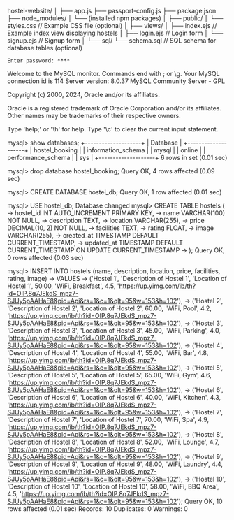 hostel-website/
│
├── app.js
├── passport-config.js
├── package.json
├── node_modules/
│   └── (installed npm packages)
│
├── public/
│   └── styles.css   // Example CSS file (optional)
│
├── views/
│   ├── index.ejs   // Example index view displaying hostels
│   ├── login.ejs   // Login form
│   └── signup.ejs  // Signup form
│
└── sql/
    └── schema.sql  // SQL schema for database tables (optional)







    Enter password: ****
Welcome to the MySQL monitor.  Commands end with ; or \g.
Your MySQL connection id is 114
Server version: 8.0.37 MySQL Community Server - GPL

Copyright (c) 2000, 2024, Oracle and/or its affiliates.

Oracle is a registered trademark of Oracle Corporation and/or its
affiliates. Other names may be trademarks of their respective
owners.

Type 'help;' or '\h' for help. Type '\c' to clear the current input statement.

mysql> show databases;
+--------------------+
| Database           |
+--------------------+
| hostel_booking     |
| information_schema |
| mysql              |
| online             |
| performance_schema |
| sys                |
+--------------------+
6 rows in set (0.01 sec)

mysql> drop database hostel_booking;
Query OK, 4 rows affected (0.09 sec)

mysql> CREATE DATABASE hostel_db;
Query OK, 1 row affected (0.01 sec)

mysql> USE hostel_db;
Database changed
mysql> CREATE TABLE hostels (
    ->     hostel_id INT AUTO_INCREMENT PRIMARY KEY,
    ->     name VARCHAR(100) NOT NULL,
    ->     description TEXT,
    ->     location VARCHAR(255),
    ->     price DECIMAL(10, 2) NOT NULL,
    ->     facilities TEXT,
    ->     rating FLOAT,
    ->     image VARCHAR(255),
    ->     created_at TIMESTAMP DEFAULT CURRENT_TIMESTAMP,
    ->     updated_at TIMESTAMP DEFAULT CURRENT_TIMESTAMP ON UPDATE CURRENT_TIMESTAMP
    -> );
Query OK, 0 rows affected (0.03 sec)

mysql> INSERT INTO hostels (name, description, location, price, facilities, rating, image)
    -> VALUES
    ->     ('Hostel 1', 'Description of Hostel 1', 'Location of Hostel 1', 50.00, 'WiFi, Breakfast', 4.5, 'https://up.yimg.com/ib/th?id=OIP.8q7JEkdS_mpz7-SJUy5pAAHaE8&pid=Api&rs=1&c=1&qlt=95&w=153&h=102'),
    ->     ('Hostel 2', 'Description of Hostel 2', 'Location of Hostel 2', 60.00, 'WiFi, Pool', 4.2, 'https://up.yimg.com/ib/th?id=OIP.8q7JEkdS_mpz7-SJUy5pAAHaE8&pid=Api&rs=1&c=1&qlt=95&w=153&h=102'),
    ->     ('Hostel 3', 'Description of Hostel 3', 'Location of Hostel 3', 45.00, 'WiFi, Parking', 4.0, 'https://up.yimg.com/ib/th?id=OIP.8q7JEkdS_mpz7-SJUy5pAAHaE8&pid=Api&rs=1&c=1&qlt=95&w=153&h=102'),
    ->     ('Hostel 4', 'Description of Hostel 4', 'Location of Hostel 4', 55.00, 'WiFi, Bar', 4.8, 'https://up.yimg.com/ib/th?id=OIP.8q7JEkdS_mpz7-SJUy5pAAHaE8&pid=Api&rs=1&c=1&qlt=95&w=153&h=102'),
    ->     ('Hostel 5', 'Description of Hostel 5', 'Location of Hostel 5', 65.00, 'WiFi, Gym', 4.6, 'https://up.yimg.com/ib/th?id=OIP.8q7JEkdS_mpz7-SJUy5pAAHaE8&pid=Api&rs=1&c=1&qlt=95&w=153&h=102'),
    ->     ('Hostel 6', 'Description of Hostel 6', 'Location of Hostel 6', 40.00, 'WiFi, Kitchen', 4.3, 'https://up.yimg.com/ib/th?id=OIP.8q7JEkdS_mpz7-SJUy5pAAHaE8&pid=Api&rs=1&c=1&qlt=95&w=153&h=102'),
    ->     ('Hostel 7', 'Description of Hostel 7', 'Location of Hostel 7', 70.00, 'WiFi, Spa', 4.9, 'https://up.yimg.com/ib/th?id=OIP.8q7JEkdS_mpz7-SJUy5pAAHaE8&pid=Api&rs=1&c=1&qlt=95&w=153&h=102'),
    ->     ('Hostel 8', 'Description of Hostel 8', 'Location of Hostel 8', 52.00, 'WiFi, Lounge', 4.7, 'https://up.yimg.com/ib/th?id=OIP.8q7JEkdS_mpz7-SJUy5pAAHaE8&pid=Api&rs=1&c=1&qlt=95&w=153&h=102'),
    ->     ('Hostel 9', 'Description of Hostel 9', 'Location of Hostel 9', 48.00, 'WiFi, Laundry', 4.4, 'https://up.yimg.com/ib/th?id=OIP.8q7JEkdS_mpz7-SJUy5pAAHaE8&pid=Api&rs=1&c=1&qlt=95&w=153&h=102'),
    ->     ('Hostel 10', 'Description of Hostel 10', 'Location of Hostel 10', 58.00, 'WiFi, BBQ Area', 4.5, 'https://up.yimg.com/ib/th?id=OIP.8q7JEkdS_mpz7-SJUy5pAAHaE8&pid=Api&rs=1&c=1&qlt=95&w=153&h=102');
Query OK, 10 rows affected (0.01 sec)
Records: 10  Duplicates: 0  Warnings: 0

